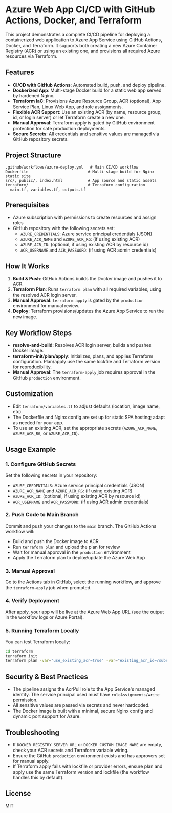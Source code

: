 # Azure Web App CI/CD with GitHub Actions, Docker, and Terraform

This project demonstrates a complete CI/CD pipeline for deploying a containerized web application to Azure App Service using GitHub Actions, Docker, and Terraform. It supports both creating a new Azure Container Registry (ACR) or using an existing one, and provisions all required Azure resources via Terraform.

## Features
- **CI/CD with GitHub Actions**: Automated build, push, and deploy pipeline.
- **Dockerized App**: Multi-stage Docker build for a static web app served by hardened Nginx.
- **Terraform IaC**: Provisions Azure Resource Group, ACR (optional), App Service Plan, Linux Web App, and role assignments.
- **Flexible ACR Support**: Use an existing ACR (by name, resource group, id, or login server) or let Terraform create a new one.
- **Manual Approval**: Terraform apply is gated by GitHub environment protection for safe production deployments.
- **Secure Secrets**: All credentials and sensitive values are managed via GitHub repository secrets.

## Project Structure
```
.github/workflows/azure-deploy.yml   # Main CI/CD workflow
Dockerfile                          # Multi-stage build for Nginx static site
src/, public/, index.html           # App source and static assets
terraform/                          # Terraform configuration
  main.tf, variables.tf, outputs.tf
```

## Prerequisites
- Azure subscription with permissions to create resources and assign roles
- GitHub repository with the following secrets set:
  - `AZURE_CREDENTIALS`: Azure service principal credentials (JSON)
  - `AZURE_ACR_NAME` and `AZURE_ACR_RG`: (if using existing ACR)
  - `AZURE_ACR_ID`: (optional, if using existing ACR by resource id)
  - `ACR_USERNAME` and `ACR_PASSWORD`: (if using ACR admin credentials)

## How It Works
1. **Build & Push**: GitHub Actions builds the Docker image and pushes it to ACR.
2. **Terraform Plan**: Runs `terraform plan` with all required variables, using the resolved ACR login server.
3. **Manual Approval**: `terraform apply` is gated by the `production` environment for manual review.
4. **Deploy**: Terraform provisions/updates the Azure App Service to run the new image.

## Key Workflow Steps
- **resolve-and-build**: Resolves ACR login server, builds and pushes Docker image.
- **terraform-init/plan/apply**: Initializes, plans, and applies Terraform configuration. Plan/apply use the same lockfile and Terraform version for reproducibility.
- **Manual Approval**: The `terraform-apply` job requires approval in the GitHub `production` environment.

## Customization
- Edit `terraform/variables.tf` to adjust defaults (location, image name, etc).
- The Dockerfile and Nginx config are set up for static SPA hosting; adapt as needed for your app.
- To use an existing ACR, set the appropriate secrets (`AZURE_ACR_NAME`, `AZURE_ACR_RG`, or `AZURE_ACR_ID`).


## Usage Example

### 1. Configure GitHub Secrets
Set the following secrets in your repository:
- `AZURE_CREDENTIALS`: Azure service principal credentials (JSON)
- `AZURE_ACR_NAME` and `AZURE_ACR_RG`: (if using existing ACR)
- `AZURE_ACR_ID`: (optional, if using existing ACR by resource id)
- `ACR_USERNAME` and `ACR_PASSWORD`: (if using ACR admin credentials)

### 2. Push Code to Main Branch
Commit and push your changes to the `main` branch. The GitHub Actions workflow will:
- Build and push the Docker image to ACR
- Run `terraform plan` and upload the plan for review
- Wait for manual approval in the `production` environment
- Apply the Terraform plan to deploy/update the Azure Web App

### 3. Manual Approval
Go to the Actions tab in GitHub, select the running workflow, and approve the `terraform-apply` job when prompted.

### 4. Verify Deployment
After apply, your app will be live at the Azure Web App URL (see the output in the workflow logs or Azure Portal).

### 5. Running Terraform Locally
You can test Terraform locally:
```sh
cd terraform
terraform init
terraform plan -var="use_existing_acr=true" -var="existing_acr_id=/subscriptions/0000-0000-0000/resourceGroups/myRg/providers/Microsoft.ContainerRegistry/registries/myAcr"
```

## Security & Best Practices
- The pipeline assigns the AcrPull role to the App Service's managed identity. The service principal used must have `roleAssignments/write` permission.
- All sensitive values are passed via secrets and never hardcoded.
- The Docker image is built with a minimal, secure Nginx config and dynamic port support for Azure.

## Troubleshooting
- If `DOCKER_REGISTRY_SERVER_URL` or `DOCKER_CUSTOM_IMAGE_NAME` are empty, check your ACR secrets and Terraform variable wiring.
- Ensure the GitHub `production` environment exists and has approvers set for manual apply.
- If Terraform apply fails with lockfile or provider errors, ensure plan and apply use the same Terraform version and lockfile (the workflow handles this by default).

## License
MIT
